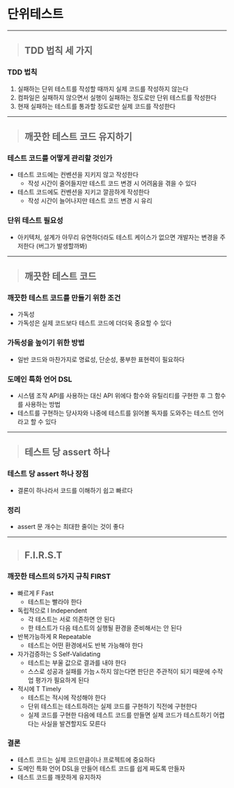 
# 단위테스트	

------------------------------------------------------------------------------------------------------------------------

> ## TDD 법칙 세 가지

### TDD 법칙
1. 실패하는 단위 테스트를 작성할 때까지 실제 코드를 작성하지 않는다
2. 컴파일은 실패하지 않으면서 실행이 실패하는 정도로만 단위 테스트를 작성한다
3. 현재 실패하는 테스트를 통과할 정도로만 실제 코드를 작성한다

------------------------------------------------------------------------------------------------------------------------

> ## 깨끗한 테스트 코드 유지하기

### 테스트 코드를 어떻게 관리할 것인가
- 테스트 코드에는 컨벤션을 지키지 않고 작성한다
  - 작성 시간이 줄어들지만 테스트 코드 변경 시 어려움을 겪을 수 있다
- 테스트 코드에도 컨벤션을 지키고 깔끔하게 작성한다
  - 작성 시간이 늘어나지만 테스트 코드 변경 시 유리


### 단위 테스트 필요성
- 아키텍처, 설계가 아무리 유연하더라도 테스트 케이스가 없으면 개발자는 변경을 주저한다 (버그가 발생할까봐) 

------------------------------------------------------------------------------------------------------------------------

> ## 깨끗한 테스트 코드

### 깨끗한 테스트 코드를 만들기 위한 조건
- 가독성
- 가독성은 실제 코드보다 테스트 코드에 더더욱 중요할 수 있다


### 가독성을 높이기 위한 방법
- 일반 코드와 마찬가지로 명료성, 단순성, 풍부한 표현력이 필요하다


### 도메인 특화 언어 DSL
- 시스템 조작 API를 사용하는 대신 API 위에다 함수와 유틸리티를 구현한 후 그 함수를 사용하는 방법
- 테스트를 구현하는 당사자와 나중에 테스트를 읽어볼 독자를 도와주는 테스트 언어라고 할 수 있다

------------------------------------------------------------------------------------------------------------------------

> ## 테스트 당 assert 하나

### 테스트 당 assert 하나 장점
- 결론이 하나라서 코드를 이해하기 쉽고 빠르다


### 정리
- assert 문 개수는 최대한 줄이는 것이 좋다

------------------------------------------------------------------------------------------------------------------------

> ## F.I.R.S.T

### 깨끗한 테스트의 5가지 규칙 FIRST
- 빠르게 F Fast
  - 테스트는 빨라야 한다
- 독립적으로 I Independent
  - 각 테스트는 서로 의존하면 안 된다
  - 한 테스트가 다음 테스트의 실행될 환경을 준비해서는 안 된다
- 반복가능하게 R Repeatable
  - 테스트는 어떤 환경에서도 반복 가능해야 한다
- 자가검증하는 S Self-Validating
  - 테스트는 부울 값으로 결과를 내야 한다
  - 스스로 성공과 실패를 가늠ㅅ하지 않는다면 판단은 주관적이 되기 때문에 수작업 평가가 필요하게 된다
- 적시에 T Timely
  - 테스트는 적시에 작성해야 한다
  - 단위 테스트는 테스트하려는 실제 코드를 구현하기 직전에 구현한다
  - 실제 코드를 구현한 다음에 테스트 코드를 만들면 실제 코드가 테스트하기 어렵다는 사실을 발견할지도 모른다


### 결론
- 테스트 코드는 실제 코드만큼이나 프로젝트에 중요하다
- 도메인 특화 언어 DSL을 만들어 테스트 코드를 쉽게 짜도록 만들자
- 테스트 코드를 깨끗하게 유지하자


